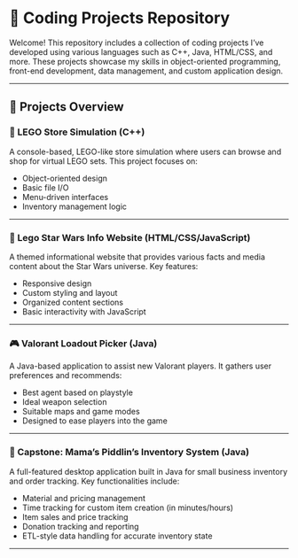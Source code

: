 # 🧠 Coding Projects Repository

Welcome! This repository includes a collection of coding projects I’ve developed using various languages such as C++, Java, HTML/CSS, and more. These projects showcase my skills in object-oriented programming, front-end development, data management, and custom application design.

---

## 🔧 Projects Overview

### 🧱 LEGO Store Simulation (C++)
A console-based, LEGO-like store simulation where users can browse and shop for virtual LEGO sets. This project focuses on:
- Object-oriented design
- Basic file I/O
- Menu-driven interfaces
- Inventory management logic

---

### 🌌 Lego Star Wars Info Website (HTML/CSS/JavaScript)
A themed informational website that provides various facts and media content about the Star Wars universe. Key features:
- Responsive design
- Custom styling and layout
- Organized content sections
- Basic interactivity with JavaScript

---

### 🎮 Valorant Loadout Picker (Java)
A Java-based application to assist new Valorant players. It gathers user preferences and recommends:
- Best agent based on playstyle
- Ideal weapon selection
- Suitable maps and game modes
- Designed to ease players into the game

---

### 🧶 Capstone: Mama’s Piddlin’s Inventory System (Java)
A full-featured desktop application built in Java for small business inventory and order tracking. Key functionalities include:
- Material and pricing management
- Time tracking for custom item creation (in minutes/hours)
- Item sales and price tracking
- Donation tracking and reporting
- ETL-style data handling for accurate inventory state

---
